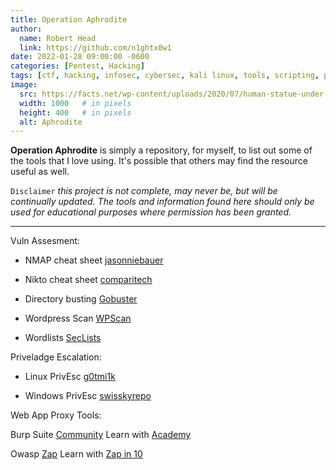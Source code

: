 ```yaml
---
title: Operation Aphrodite
author:
  name: Robert Head
  link: https://github.com/n1ghtx0w1
date: 2022-01-28 09:00:00 -0600
categories: [Pentest, Hacking]
tags: [ctf, hacking, infosec, cybersec, kali linux, tools, scripting, priv esc, recon]
image:
  src: https://facts.net/wp-content/uploads/2020/07/human-statue-under-clear-sky-1251720-730x486.jpg
  width: 1000   # in pixels
  height: 400   # in pixels
  alt: Aphrodite
---
```


**Operation Aphrodite** is simply a repository, for myself, to list out some of the tools that I love using.  It's possible that others may find the resource useful as well. 

`Disclaimer` *this project is not complete, may never be, but will be continually updated.  The tools and information found here should only be used for educational purposes where permission has been granted.*

---

Vuln Assesment:
- NMAP cheat sheet [jasonniebauer](https://github.com/jasonniebauer/Nmap-Cheatsheet)

- Nikto cheat sheet [comparitech](https://cdn.comparitech.com/wp-content/uploads/2019/07/NIkto-Cheat-Sheet.pdf)

- Directory busting [Gobuster](https://github.com/OJ/gobuster)

- Wordpress Scan [WPScan](https://github.com/wpscanteam/wpscan/wiki/WPScan-User-Documentation)

- Wordlists [SecLists](https://github.com/danielmiessler/SecLists)

Priveladge Escalation:

- Linux PrivEsc [g0tmi1k](https://blog.g0tmi1k.com/2011/08/basic-linux-privilege-escalation/)

- Windows PrivEsc [swisskyrepo](https://github.com/swisskyrepo/PayloadsAllTheThings/blob/master/Methodology%20and%20Resources/Windows%20-%20Privilege%20Escalation.md)

Web App Proxy Tools:

Burp Suite [Community](https://portswigger.net/burp/releases/professional-community-2021-12-1?requestededition=community) Learn with [Academy](https://portswigger.net/web-security)

Owasp [Zap](https://owasp.org/www-project-zap/) Learn with [Zap in 10](https://www.zaproxy.org/zap-in-ten/)

